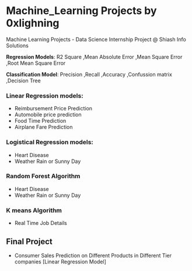 # Machine_Learning Projects by 0xlighning
Machine Learning Projects - Data Science Internship Project @ Shiash Info Solutions

**Regression Models**:
R2 Square
,Mean Absolute Error
,Mean Square Error
,Root Mean Square Error

**Classification Model**:
Precision
,Recall
,Accuracy
,Confussion matrix
,Decision Tree

### Linear Regression models:
  - Reimbursement Price Prediction
  - Automobile price prediction
  - Food Time Prediction
  - Airplane Fare Prediction
### Logistical Regression models:
  - Heart Disease
  - Weather Rain or Sunny Day
### Random Forest Algorithm
  - Heart Disease
  - Weather Rain or Sunny Day
### K means Algorithm
  - Real Time Job Details

## Final Project 
  - Consumer Sales Prediction on Different Products in Different Tier companies [Linear Regression Model]
